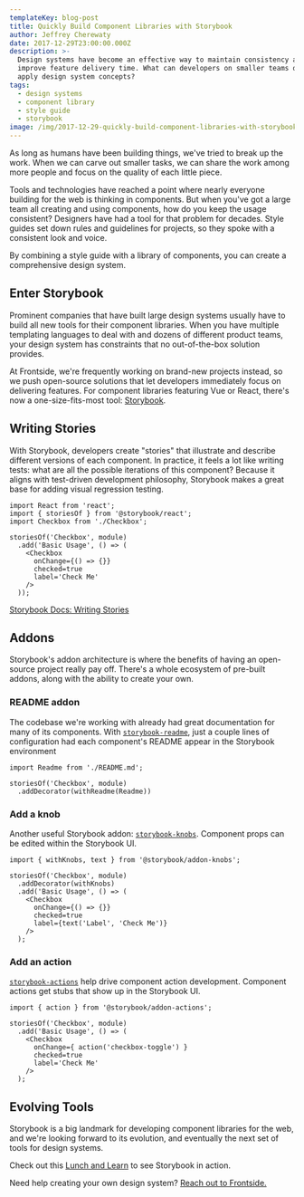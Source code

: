 ```yaml
---
templateKey: blog-post
title: Quickly Build Component Libraries with Storybook
author: Jeffrey Cherewaty
date: 2017-12-29T23:00:00.000Z
description: >-
  Design systems have become an effective way to maintain consistency and
  improve feature delivery time. What can developers on smaller teams do to
  apply design system concepts?
tags:
  - design systems
  - component library
  - style guide
  - storybook
image: /img/2017-12-29-quickly-build-component-libraries-with-storybook_storybook.jpg
---
```


As long as humans have been building things, we've tried to break up the work. When we can carve out smaller tasks, we can share the work among more people and focus on the quality of each little piece.

Tools and technologies have reached a point where nearly everyone building for the web is thinking in components. But when you've got a large team all creating and using components, how do you keep the usage consistent? Designers have had a tool for that problem for decades. Style guides set down rules and guidelines for projects, so they spoke with a consistent look and voice.

By combining a style guide with a library of components, you can create a comprehensive design system.

## Enter Storybook
Prominent companies that have built large design systems usually have to build all new tools for their component libraries. When you have multiple templating languages to deal with and dozens of different product teams, your design system has constraints that no out-of-the-box solution provides.

At Frontside, we're frequently working on brand-new projects instead, so we push open-source solutions that let developers immediately focus on delivering features. For component libraries featuring Vue or React, there's now a one-size-fits-most tool: [Storybook](https://storybook.js.org).

## Writing Stories
With Storybook, developers create "stories" that illustrate and describe different versions of each component. In practice, it feels a lot like writing tests: what are all the possible iterations of this component? Because it aligns with test-driven development philosophy, Storybook makes a great base for adding visual regression testing.

```
import React from 'react';
import { storiesOf } from '@storybook/react';
import Checkbox from './Checkbox';

storiesOf('Checkbox', module)
  .add('Basic Usage', () => (
    <Checkbox
      onChange={() => {}}
      checked=true
      label='Check Me'
    />
  ));
```

[Storybook Docs: Writing Stories](https://storybook.js.org/basics/writing-stories/)

## Addons
Storybook's addon architecture is where the benefits of having an open-source project really pay off. There's a whole ecosystem of pre-built addons, along with the ability to create your own.

### README addon
The codebase we're working with already had great documentation for many of its components. With [`storybook-readme`](https://github.com/tuchk4/storybook-readme), just a couple lines of configuration had each component's README appear in the Storybook environment

```
import Readme from './README.md';

storiesOf('Checkbox', module)
  .addDecorator(withReadme(Readme))
```

### Add a knob
Another useful Storybook addon: [`storybook-knobs`](https://github.com/storybooks/storybook/tree/master/addons/knobs). Component props can be edited within the Storybook UI.

```
import { withKnobs, text } from '@storybook/addon-knobs';

storiesOf('Checkbox', module)
  .addDecorator(withKnobs)
  .add('Basic Usage', () => (
    <Checkbox
      onChange={() => {}}
      checked=true
      label={text('Label', 'Check Me')}
    />
  );
```

### Add an action
[`storybook-actions`](https://github.com/storybooks/storybook/tree/master/addons/actions) help drive component action development. Component actions get stubs that show up in the Storybook UI.

```
import { action } from '@storybook/addon-actions';

storiesOf('Checkbox', module)
  .add('Basic Usage', () => (
    <Checkbox
      onChange={ action('checkbox-toggle') }
      checked=true
      label='Check Me'
    />
  );
```

## Evolving Tools
Storybook is a big landmark for developing component libraries for the web, and we're looking forward to its evolution, and eventually the next set of tools for design systems.

Check out this [Lunch and Learn](https://youtu.be/RHacQsTxnQ4) to see Storybook in action.

Need help creating your own design system? [Reach out to Frontside.](https://frontside.io/contact/)
